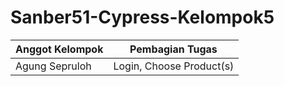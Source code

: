 # Sanber51-Cypress-Kelompok5

| Anggot Kelompok | Pembagian Tugas          |
| --------------- | ------------------------ |
| Agung Sepruloh  | Login, Choose Product(s) |
